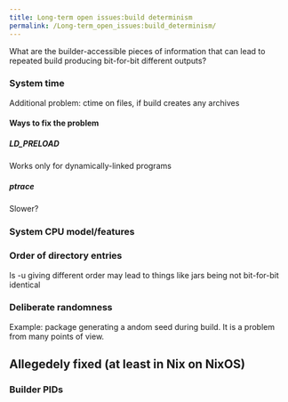 ```yaml
---
title: Long-term open issues:build determinism
permalink: /Long-term_open_issues:build_determinism/
---
```


What are the builder-accessible pieces of information that can lead to repeated build producing bit-for-bit different outputs?

### System time

Additional problem: ctime on files, if build creates any archives

#### Ways to fix the problem

##### LD_PRELOAD

Works only for dynamically-linked programs

##### ptrace

Slower?

### System CPU model/features

### Order of directory entries

ls -u giving different order may lead to things like jars being not bit-for-bit identical

### Deliberate randomness

Example: package generating a andom seed during build. It is a problem from many points of view.

Allegedely fixed (at least in Nix on NixOS)
-------------------------------------------

### Builder PIDs